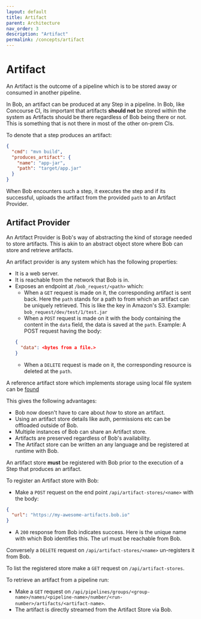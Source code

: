 ```yaml
---
layout: default
title: Artifact
parent: Architecture
nav_order: 3
description: "Artifact"
permalink: /concepts/artifact
---
```


# Artifact

An Artifact is the outcome of a pipeline which is to be stored away or consumed in another pipeline.

In Bob, an artifact can be produced at any Step in a pipeline. In Bob, like Concourse CI, its important
that artifacts **should not** be stored within the system as Artifacts should be there regardless of
Bob being there or not. This is something that is not there in most of the other on-prem CIs.

To denote that a step produces an artifact:

```json
{
  "cmd": "mvn build",
  "produces_artifact": {
    "name": "app-jar",
    "path": "target/app.jar"
  }
}
```

When Bob encounters such a step, it executes the step and if its successful, uploads the artifact
from the provided `path` to an Artifact Provider.

## Artifact Provider

An Artifact Provider is Bob's way of abstracting the kind of storage needed to store artifacts. This
is akin to an abstract object store where Bob can store and retrieve artifacts.

An artifact provider is any system which has the following properties:
- It is a web server.
- It is reachable from the network that Bob is in.
- Exposes an endpoint at `/bob_request/<path>` which:
  - When a `GET` request is made on it, the corresponding artifact is sent back.
  Here the `path` stands for a path to from which an artifact can be uniquely retrieved.
  This is like the key in Amazon's S3. Example: `bob_request/dev/test/1/test.jar`
  - When a `POST` request is made on it with the body containing the content in the `data` field,
  the data is saved at the `path`. Example:
  A POST request having the body:
  ```json
  {
    "data": <bytes from a file.>
  }
  ```
  - When a `DELETE` request is made on it, the corresponding resource is deleted at the `path`.

A reference artifact store which implements storage using local file system can be [found](https://github.com/bob-cd/artifact-local)

This gives the following advantages:
- Bob now doesn't have to care about _how_ to store an artifact.
- Using an artifact store details like auth, permissions etc can be offloaded outside of Bob.
- Multiple instances of Bob can share an Artifact store.
- Artifacts are preserved regardless of Bob's availability.
- The Artifact store can be written an any language and be registered at runtime with Bob.

An artifact store **must** be registered with Bob prior to the execution of a Step that produces an artifact.

To register an Artifact store with Bob:
- Make a `POST` request on the end point `/api/artifact-stores/<name>` with the body:
```json
{
  "url": "https://my-awesome-artifacts.bob.io"
}
```
- A `200` response from Bob indicates success.
Here <name> is the unique name with which Bob identifies this. The url must be reachable from Bob.

Conversely a `DELETE` request on `/api/artifact-stores/<name>` un-registers it from Bob.

To list the registered store make a `GET` request on `/api/artifact-stores`.

To retrieve an artifact from a pipeline run:
- Make a `GET` request on `/api/pipelines/groups/<group-name>/names/<pipeline-name>/number/<run-number>/artifacts/<artifact-name>`.
- The artifact is directly streamed from the Artifact Store via Bob.

